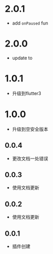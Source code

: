 # 2.0.1

* add `onPaused` fun

# 2.0.0

* update to 

# 1.0.1

* 升级到flutter3

# 1.0.0

* 升级到空安全版本

## 0.0.4

* 更改文档一处错误

## 0.0.3

* 使用文档更新

## 0.0.2

* 使用文档更新

## 0.0.1

* 插件创建
